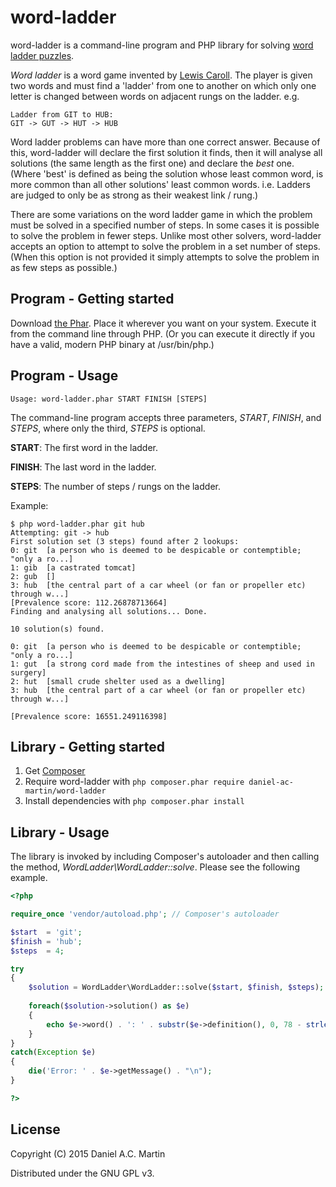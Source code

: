 word-ladder
===========

word-ladder is a command-line program and PHP library for solving
[word ladder puzzles].

*Word ladder* is a word game invented by [Lewis Caroll]. The player is given two
words and must find a 'ladder' from one to another on which only one letter is
changed between words on adjacent rungs on the ladder.
e.g.

	Ladder from GIT to HUB:
	GIT -> GUT -> HUT -> HUB

Word ladder problems can have more than one correct answer. Because of this,
word-ladder will declare the first solution it finds, then it will analyse
all solutions (the same length as the first one) and declare the *best* one.
(Where 'best' is defined as being the solution whose least common word, is more
common than all other solutions' least common words. i.e. Ladders are judged to
only be as strong as their weakest link / rung.)

There are some variations on the word ladder game in which the problem must be
solved in a specified number of steps. In some cases it is possible to solve the
problem in fewer steps. Unlike most other solvers, word-ladder accepts an option
to attempt to solve the problem in a set number of steps. (When this option is
not provided it simply attempts to solve the problem in as few steps as
possible.)

Program - Getting started
-------------------------

Download [the Phar]. Place it wherever you want on your system. Execute it from
the command line through PHP. (Or you can execute it directly if you have a
valid, modern PHP binary at /usr/bin/php.)

Program - Usage
---------------

	Usage: word-ladder.phar START FINISH [STEPS]

The command-line program accepts three parameters, *START*, *FINISH*, and
*STEPS*, where only the third, *STEPS* is optional.

**START**: The first word in the ladder.

**FINISH**: The last word in the ladder.

**STEPS**: The number of steps / rungs on the ladder.

Example:

	$ php word-ladder.phar git hub
	Attempting: git -> hub
	First solution set (3 steps) found after 2 lookups:
	0: git  [a person who is deemed to be despicable or contemptible; "only a ro...]
	1: gib  [a castrated tomcat]
	2: gub  []
	3: hub  [the central part of a car wheel (or fan or propeller etc) through w...]
	[Prevalence score: 112.26878713664]
	Finding and analysing all solutions... Done.
	
	10 solution(s) found.
	
	0: git  [a person who is deemed to be despicable or contemptible; "only a ro...]
	1: gut  [a strong cord made from the intestines of sheep and used in surgery]
	2: hut  [small crude shelter used as a dwelling]
	3: hub  [the central part of a car wheel (or fan or propeller etc) through w...]
	
	[Prevalence score: 16551.249116398]

Library - Getting started
-------------------------

1. Get [Composer]
2. Require word-ladder with `php composer.phar require daniel-ac-martin/word-ladder`
3. Install dependencies with `php composer.phar install`

Library - Usage
---------------

The library is invoked by including Composer's autoloader and then calling the
method, *WordLadder\WordLadder::solve*. Please see the following example.

```php
<?php

require_once 'vendor/autoload.php'; // Composer's autoloader

$start  = 'git';
$finish = 'hub';
$steps  = 4;

try
{
	$solution = WordLadder\WordLadder::solve($start, $finish, $steps);
	
	foreach($solution->solution() as $e)
	{
		echo $e->word() . ': ' . substr($e->definition(), 0, 78 - strlen($start)) . "\n";
	}
}
catch(Exception $e)
{
	die('Error: ' . $e->getMessage() . "\n");
}

?>
```

License
-------

Copyright (C) 2015 Daniel A.C. Martin

Distributed under the GNU GPL v3.

 [word ladder puzzles]: http://en.wikipedia.org/wiki/Word_ladder
 [Lewis Caroll]:        http://en.wikipedia.org/wiki/Lewis_Carroll
 [the Phar]:            https://github.com/daniel-ac-martin/word-ladder/releases/download/0.1/word-ladder.phar
 [Composer]:            http://getcomposer.org

